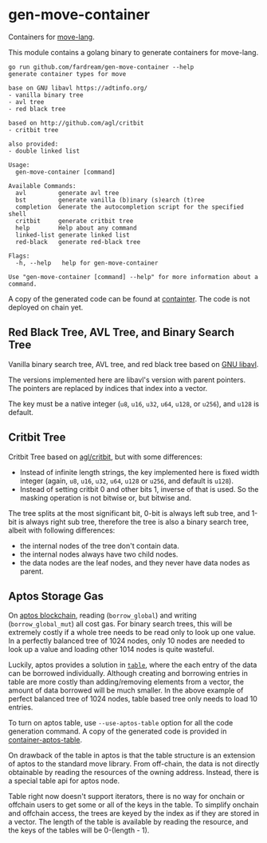 # gen-move-container

Containers for [move-lang](https://github.com/move-language/move).

This module contains a golang binary to generate containers for move-lang.

```shell
go run github.com/fardream/gen-move-container --help
generate container types for move

base on GNU libavl https://adtinfo.org/
- vanilla binary tree
- avl tree
- red black tree

based on http://github.com/agl/critbit
- critbit tree

also provided:
- double linked list

Usage:
  gen-move-container [command]

Available Commands:
  avl         generate avl tree
  bst         generate vanilla (b)inary (s)earch (t)ree
  completion  Generate the autocompletion script for the specified shell
  critbit     generate critbit tree
  help        Help about any command
  linked-list generate linked list
  red-black   generate red-black tree

Flags:
  -h, --help   help for gen-move-container

Use "gen-move-container [command] --help" for more information about a command.
```

A copy of the generated code can be found at [containter](./container). The code is not deployed on chain yet.

## Red Black Tree, AVL Tree, and Binary Search Tree

Vanilla binary search tree, AVL tree, and red black tree based on [GNU libavl](https://adtinfo.org).

The versions implemented here are libavl's version with parent pointers. The pointers are replaced by indices that index into a vector.

The key must be a native integer (`u8`, `u16`, `u32`, `u64`, `u128`, or `u256`), and `u128` is default.

## Critbit Tree

Critbit Tree based on [agl/critbit](http://github.com/agl/critbit), but with some differences:

- Instead of infinite length strings, the key implemented here is fixed width integer (again, `u8`, `u16`, `u32`, `u64`, `u128` or `u256`, and default is `u128`).
- Instead of setting critbit 0 and other bits 1, inverse of that is used. So the masking operation is not bitwise or, but bitwise and.

The tree splits at the most significant bit, 0-bit is always left sub tree, and 1-bit is always right sub tree, therefore the tree is also a binary search tree, albeit with following differences:

- the internal nodes of the tree don't contain data.
- the internal nodes always have two child nodes.
- the data nodes are the leaf nodes, and they never have data nodes as parent.

## Aptos Storage Gas

On [aptos blockchain](https://aptoslabs.com), reading (`borrow_global`) and writing (`borrow_global_mut`) all cost gas. For binary search trees, this will be extremely costly if a whole tree needs to be read only to look up one value. In a perfectly balanced tree of 1024 nodes, only 10 nodes are needed to look up a value and loading other 1014 nodes is quite wasteful.

Luckily, aptos provides a solution in [`table`](https://github.com/aptos-labs/aptos-core/blob/main/aptos-move/framework/aptos-stdlib/sources/table.move), where the each entry of the data can be borrowed individually. Although creating and borrowing entries in table are more costly than adding/removing elements from a vector, the amount of data borrowed will be much smaller. In the above example of perfect balanced tree of 1024 nodes, table based tree only needs to load 10 entries.

To turn on aptos table, use `--use-aptos-table` option for all the code generation command. A copy of the generated code is provided in [container-aptos-table](./container-aptos-table).

On drawback of the table in aptos is that the table structure is an extension of aptos to the standard move library. From off-chain, the data is not directly obtainable by reading the resources of the owning address. Instead, there is a special table api for aptos node.

Table right now doesn't support iterators, there is no way for onchain or offchain users to get some or all of the keys in the table. To simplify onchain and offchain access, the trees are keyed by the index as if they are stored in a vector. The length of the table is available by reading the resource, and the keys of the tables will be 0-(length - 1).
